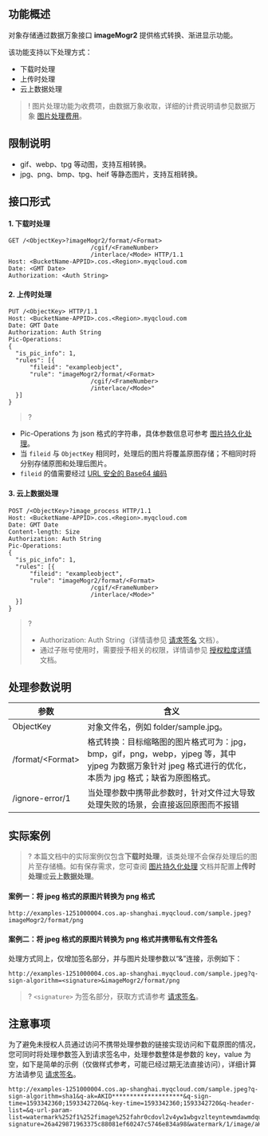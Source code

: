 ## 功能概述
对象存储通过数据万象接口 **imageMogr2** 提供格式转换、渐进显示功能。

该功能支持以下处理方式：

- 下载时处理
- 上传时处理
- 云上数据处理

>! 图片处理功能为收费项，由数据万象收取，详细的计费说明请参见数据万象 [图片处理费用](https://cloud.tencent.com/document/product/460/58117)。
>

## 限制说明

- gif、webp、tpg 等动图，支持互相转换。
- jpg、png、bmp、tpg、heif 等静态图片，支持互相转换。



## 接口形式

#### 1. 下载时处理

```plaintext
GET /<ObjectKey>?imageMogr2/format/<Format>
					   /cgif/<FrameNumber>
					   /interlace/<Mode> HTTP/1.1
Host: <BucketName-APPID>.cos.<Region>.myqcloud.com
Date: <GMT Date>
Authorization: <Auth String>
```

#### 2. 上传时处理

```plaintext
PUT /<ObjectKey> HTTP/1.1
Host: <BucketName-APPID>.cos.<Region>.myqcloud.com
Date: GMT Date
Authorization: Auth String
Pic-Operations: 
{
  "is_pic_info": 1,
  "rules": [{
      "fileid": "exampleobject",
      "rule": "imageMogr2/format/<Format>
					   /cgif/<FrameNumber>
					   /interlace/<Mode>"
  }]
}
```

>? 
- Pic-Operations 为 json 格式的字符串，具体参数信息可参考 [图片持久化处理](https://cloud.tencent.com/document/product/460/18147)。
- 当 `fileid` 与 `ObjectKey` 相同时，处理后的图片将覆盖原图存储；不相同时将分别存储原图和处理后图片。
- `fileid` 的值需要经过 [URL 安全的 Base64 编码](https://cloud.tencent.com/document/product/460/32832#.E4.BB.80.E4.B9.88.E6.98.AF-url-.E5.AE.89.E5.85.A8.E7.9A.84-base64-.E7.BC.96.E7.A0.81.EF.BC.9F)



#### 3. 云上数据处理

```plaintext
POST /<ObjectKey>?image_process HTTP/1.1
Host: <BucketName-APPID>.cos.<Region>.myqcloud.com
Date: GMT Date
Content-length: Size
Authorization: Auth String
Pic-Operations: 
{
  "is_pic_info": 1,
  "rules": [{
      "fileid": "exampleobject",
      "rule": "imageMogr2/format/<Format>
					   /cgif/<FrameNumber>
					   /interlace/<Mode>"
  }]
}
```

>? 
> - Authorization: Auth String（详情请参见 [请求签名](https://cloud.tencent.com/document/product/436/7778) 文档）。
> - 通过子账号使用时，需要授予相关的权限，详情请参见 [授权粒度详情](https://cloud.tencent.com/document/product/460/41741) 文档。
> 


## 处理参数说明

| 参数                 | 含义                                                         |
| -------------------- | ------------------------------------------------------------ |
| ObjectKey  | 对象文件名，例如 folder/sample.jpg。                           |
| /format/&lt;Format>  | 格式转换：目标缩略图的图片格式可为：jpg，bmp，gif，png，webp，yjpeg 等，其中 yjpeg 为数据万象针对 jpeg 格式进行的优化，本质为 jpg 格式；缺省为原图格式。 |
| /ignore-error/1            | 当处理参数中携带此参数时，针对文件过大导致处理失败的场景，会直接返回原图而不报错         |


## 实际案例

>? 本篇文档中的实际案例仅包含**下载时处理**，该类处理不会保存处理后的图片至存储桶。如有保存需求，您可查阅 [图片持久化处理](https://cloud.tencent.com/document/product/436/54050) 文档并配置**上传时处理**或**云上数据处理**。


#### 案例一：将 jpeg 格式的原图片转换为 png 格式

```plaintext
http://examples-1251000004.cos.ap-shanghai.myqcloud.com/sample.jpeg?imageMogr2/format/png
```

#### 案例二：将 jpeg 格式的原图片转换为 png 格式并携带私有文件签名

处理方式同上，仅增加签名部分，并与图片处理参数以“&”连接，示例如下：

```plaintext
http://examples-1251000004.cos.ap-shanghai.myqcloud.com/sample.jpeg?q-sign-algorithm=<signature>&imageMogr2/format/png
```

>? `<signature>` 为签名部分，获取方式请参考 [请求签名](https://cloud.tencent.com/document/product/436/7778)。
>

## 注意事项

为了避免未授权人员通过访问不携带处理参数的链接实现访问和下载原图的情况，您可同时将处理参数签入到请求签名中，处理参数整体是参数的 key，value 为空，如下是简单的示例（仅做样式参考，可能已经过期无法直接访问），详细计算方法请参见 [请求签名](https://cloud.tencent.com/document/product/436/14114)。


```plaintext
http://examples-1251000004.cos.ap-shanghai.myqcloud.com/sample.jpeg?q-sign-algorithm=sha1&q-ak=AKID********************&q-sign-time=1593342360;1593342720&q-key-time=1593342360;1593342720&q-header-list=&q-url-param-list=watermark%252f1%252fimage%252fahr0cdovl2v4yw1wbgvzlteyntewmdawmdqucgljc2gubxlxy2xvdwquy29tl3nodwl5aw4uanbn%252fgravity%252fsoutheast&q-signature=26a429871963375c88081ef60247c5746e834a98&watermark/1/image/aHR0cDovL2V4YW1wbGVzLTEyNTEwMDAwMDQucGljc2gubXlxY2xvdWQuY29tL3NodWl5aW4uanBn/gravity/southeast
```


	
